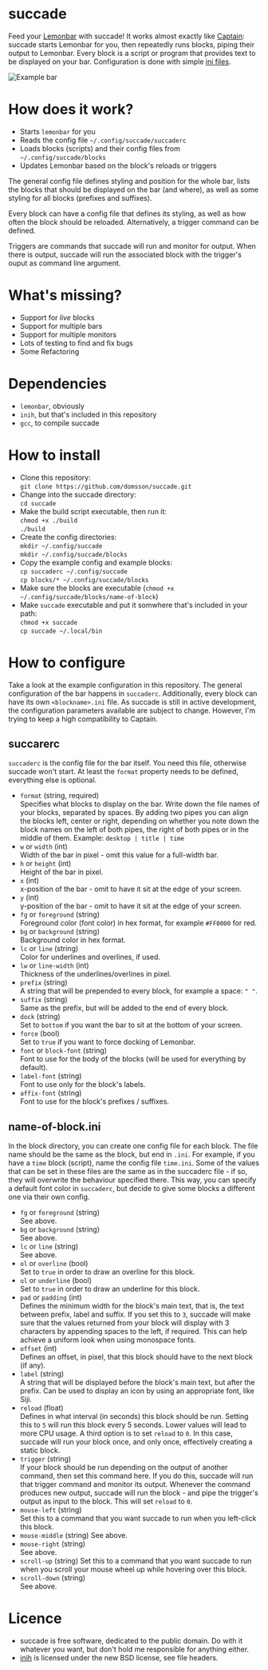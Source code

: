 # succade

Feed your [Lemonbar](https://github.com/LemonBoy/bar) with succade! It works almost exactly like [Captain](https://github.com/muse/Captain): succade starts Lemonbar for you, then repeatedly runs blocks, piping their output to Lemonbar. Every block is a script or program that provides text to be displayed on your bar. Configuration is done with simple [ini files](https://en.wikipedia.org/wiki/INI_file).

![Example bar](https://i.imgur.com/IQ26ypO.png)

# How does it work?

- Starts `lemonbar` for you
- Reads the config file `~/.config/succade/succaderc`
- Loads blocks (scripts) and their config files from `~/.config/succade/blocks`
- Updates Lemonbar based on the block's reloads or triggers

The general config file defines styling and position for the whole bar, lists the blocks that should be displayed on the bar (and where), as well as some styling for all blocks (prefixes and suffixes).

Every block can have a config file that defines its styling, as well as how often the block should be reloaded. Alternatively, a trigger command can be defined.

Triggers are commands that succade will run and monitor for output. When there is output, succade will run the associated block with the trigger's ouput as command line argument.

# What's missing?

- Support for _live_ blocks
- Support for multiple bars
- Support for multiple monitors
- Lots of testing to find and fix bugs
- Some Refactoring

# Dependencies

- `lemonbar`, obviously
- `inih`, but that's included in this repository
- `gcc`, to compile succade

# How to install

- Clone this repository:  
  `git clone https://github.com/domsson/succade.git`
- Change into the succade directory:  
  `cd succade`
- Make the build script executable, then run it:  
  `chmod +x ./build`  
  `./build`
- Create the config directories:  
  `mkdir ~/.config/succade`  
  `mkdir ~/.config/succade/blocks`
- Copy the example config and example blocks:  
  `cp succaderc ~/.config/succade`  
  `cp blocks/* ~/.config/succade/blocks`
- Make sure the blocks are executable (`chmod +x ~/.config/succade/blocks/name-of-block`)
- Make `succade` executable and put it somwhere that's included in your path:  
  `chmod +x succade`  
  `cp succade ~/.local/bin`

# How to configure

Take a look at the example configuration in this repository. The general configuration of the bar happens in `succaderc`. Additionally, every block can have its own `<blockname>.ini` file. As succade is still in active development, the configuration parameters available are subject to change. However, I'm trying to keep a high compatibility to Captain.

## succarerc

`succaderc` is the config file for the bar itself. You need this file, otherwise succade won't start. At least the `format` property needs to be defined, everything else is optional.

- `format` (string, required)  
   Specifies what blocks to display on the bar. Write down the file names of your blocks, separated by spaces. By adding two pipes you can align the blocks left, center or right, depending on whether you note down the block names on the left of both pipes, the right of both pipes or in the middle of them. Example: `desktop | title | time`
- `w` or `width` (int)  
   Width of the bar in pixel - omit this value for a full-width bar.
- `h` or `height` (int)  
   Height of the bar in pixel.
- `x` (int)  
   x-position of the bar - omit to have it sit at the edge of your screen.
- `y` (int)  
   y-position of the bar - omit to have it sit at the edge of your screen.
- `fg` or `foreground` (string)  
   Foreground color (font color) in hex format, for example `#FF0000` for red.
- `bg` or `background` (string)  
   Background color in hex format.
- `lc` or `line` (string)  
   Color for underlines and overlines, if used.
- `lw` or `line-width` (int)  
   Thickness of the underlines/overlines in pixel.
- `prefix` (string)  
   A string that will be prepended to every block, for example a space: `" "`.
- `suffix`  (string)  
   Same as the prefix, but will be added to the end of every block.
- `dock` (string)  
   Set to `bottom` if you want the bar to sit at the bottom of your screen.
- `force` (bool)  
   Set to `true` if you want to force docking of Lemonbar.
- `font` or `block-font` (string)  
   Font to use for the body of the blocks (will be used for everything by default).
- `label-font` (string)  
   Font to use only for the block's labels.
- `affix-font` (string)  
   Font to use for the block's prefixes / suffixes.

## name-of-block.ini

In the block directory, you can create one config file for each block. The file name should be the same as the block, but end in `.ini`. For example, if you have a `time` block (script), name the config file `time.ini`. Some of the values that can be set in these files are the same as in the succaderc file - if so, they will overwrite the behaviour specified there. This way, you can specify a default font color in `succaderc`, but decide to give some blocks a different one via their own config.

- `fg` or `foreground` (string)  
   See above.
- `bg` or `background` (string)  
   See above.
- `lc` or `line` (string)  
   See above.
- `ol` or `overline` (bool)  
   Set to `true` in order to draw an overline for this block.
- `ul` or `underline` (bool)  
   Set to `true` in order to draw an underline for this block.
- `pad` or `padding` (int)  
   Defines the minimum width for the block's main text, that is, the text between prefix, label and suffix. If you set this to `3`, succade will make sure that the values returned from your block will display with 3 characters by appending spaces to the left, if required. This can help achieve a uniform look when using monospace fonts.
- `offset` (int)  
   Defines an offset, in pixel, that this block should have to the next block (if any).
- `label` (string)  
   A string that will be displayed before the block's main text, but after the prefix. Can be used to display an icon by using an appropriate font, like Siji.
- `reload` (float)  
  Defines in what interval (in seconds) this block should be run. Setting this to `5` will run this block every 5 seconds. Lower values will lead to more CPU usage. A third option is to set `reload` to `0`. In this case, succade will run your block once, and only once, effectively creating a static block.
- `trigger` (string)  
  If your block should be run depending on the output of another command, then set this command here. If you do this, succade will run that trigger command and monitor its output. Whenever the command produces new output, succade will run the block - and pipe the trigger's output as input to the block. This will set `reload` to `0`.
- `mouse-left` (string)  
  Set this to a command that you want succade to run when you left-click this block.
- `mouse-middle` (string)
  See above.
- `mouse-right` (string)  
  See above.
- `scroll-up` (string)
  Set this to a command that you want succade to run when you scroll your mouse wheel up while hovering over this block.
- `scroll-down` (string)  
  See above.

# Licence

- succade is free software, dedicated to the public domain. Do with it whatever you want, but don't hold me responsible for anything either.
- [inih](https://github.com/benhoyt/inih) is licensed under the new BSD license, see file headers.
